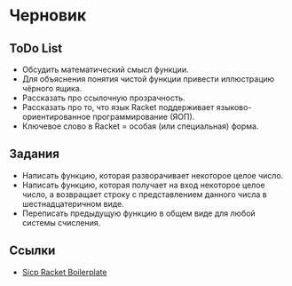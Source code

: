 # Черновик

## ToDo List

- Обсудить математический смысл функции.
- Для объяснения понятия чистой функции привести иллюстрацию чёрного ящика.
- Рассказать про ссылочную прозрачность.
- Рассказать про то, что язык Racket поддерживает языково-ориентированное программирование (ЯОП).
- Ключевое слово в Racket = особая (или специальная) форма.

## Задания

- Написать функцию, которая разворачивает некоторое целое число.
- Написать функцию, которая получает на вход некоторое целое число, а возвращает строку с представлением данного числа в шестнадцатеричном виде.
- Переписать предыдущую функцию в общем виде для любой системы счисления.

## Ссылки

- [Sicp Racket Boilerplate](https://github.com/hexlet-boilerplates/sicp-racket)
